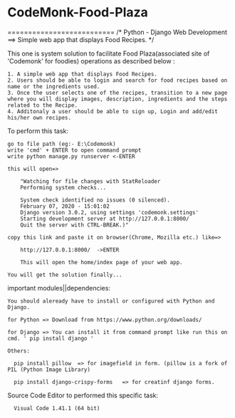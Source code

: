 # CodeMonk-Food-Plaza
==========================
/* Python - Django Web Development ==> Simple web app that displays Food Recipes. */

This one is system solution to facilitate Food Plaza(associated site of 'Codemonk' for foodies) operations as described below :


    1. A simple web app that displays Food Recipes.
    2. Users should be able to login and search for food recipes based on name or the ingredients used.
    3. Once the user selects one of the recipes, transition to a new page where you will display images, description, ingredients and the steps related to the Recipe.
    4. Additonaly a user should be able to sign up, Login and add/edit his/her own recipes.
    
    
To perform this task:

    go to file path (eg:- E:\Codemonk)
    write 'cmd' + ENTER to open command prompt
    write python manage.py runserver <-ENTER
  
    this will open=>
  
        "Watching for file changes with StatReloader
        Performing system checks...

        System check identified no issues (0 silenced).
        February 07, 2020 - 15:01:02
        Django version 3.0.2, using settings 'codemonk.settings'
        Starting development server at http://127.0.0.1:8000/
        Quit the server with CTRL-BREAK.)"
        
    copy this link and paste it on browser(Chrome, Mozilla etc.) like=>
  
        http://127.0.0.1:8000/  ->ENTER
        
        This will open the home/index page of your web app.
        
    You will get the solution finally...
    
    
important modules||dependencies:

    You should aleready have to install or configured with Python and Django.
    
    for Python => Download from https://www.python.org/downloads/
    
    for Django => You can install it from command prompt like run this on cmd. ' pip install django '
    
    Others:
      
      pip install pillow  => for imagefield in form. (pillow is a fork of PIL (Python Image Library)
      
      pip install django-crispy-forms   => for creatinf django forms.
      
      
Source Code Editor to performed this specific task:

      Visual Code 1.41.1 (64 bit)
      
